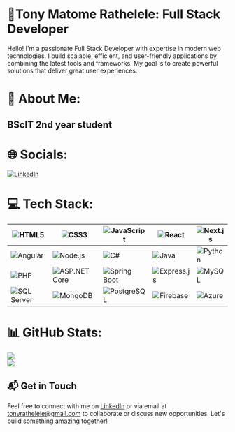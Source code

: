 # 🌟Tony Matome Rathelele: Full Stack Developer

Hello! I'm a passionate Full Stack Developer with expertise in modern web technologies. I build scalable, efficient, and user-friendly applications by combining the latest tools and frameworks. My goal is to create powerful solutions that deliver great user experiences.
# 💫 About Me:
## BScIT 2nd year student


# 🌐 Socials:
[![LinkedIn](https://img.shields.io/badge/LinkedIn-%230077B5.svg?logo=linkedin&logoColor=white)](https://www.linkedin.com/in/tony-rathelele-516296272/) 


# 💻 Tech Stack:

| ![HTML5](https://img.shields.io/badge/-HTML5-E34F26?style=flat-square&logo=html5&logoColor=white) | ![CSS3](https://img.shields.io/badge/-CSS3-1572B6?style=flat-square&logo=css3) | ![JavaScript](https://img.shields.io/badge/-JavaScript-F7DF1E?style=flat-square&logo=javascript&logoColor=black) | ![React](https://img.shields.io/badge/-React-61DAFB?style=flat-square&logo=react) | ![Next.js](https://img.shields.io/badge/-Next.js-000000?style=flat-square&logo=nextdotjs) |
| --- | --- | --- | --- | --- |
| ![Angular](https://img.shields.io/badge/-Angular-DD0031?style=flat-square&logo=angular) | ![Node.js](https://img.shields.io/badge/-Node.js-339933?style=flat-square&logo=nodedotjs&logoColor=white) | ![C#](https://img.shields.io/badge/-C%23-239120?style=flat-square&logo=c-sharp&logoColor=white) | ![Java](https://img.shields.io/badge/-Java-007396?style=flat-square&logo=java&logoColor=white) | ![Python](https://img.shields.io/badge/-Python-3776AB?style=flat-square&logo=python&logoColor=white) |
| ![PHP](https://img.shields.io/badge/-PHP-777BB4?style=flat-square&logo=php&logoColor=white) | ![ASP.NET Core](https://img.shields.io/badge/-ASP.NET_Core-512BD4?style=flat-square&logo=dotnet&logoColor=white) | ![Spring Boot](https://img.shields.io/badge/-Spring%20Boot-6DB33F?style=flat-square&logo=spring-boot) | ![Express.js](https://img.shields.io/badge/-Express.js-000000?style=flat-square&logo=express&logoColor=white) | ![MySQL](https://img.shields.io/badge/-MySQL-4479A1?style=flat-square&logo=mysql&logoColor=white) |
| ![SQL Server](https://img.shields.io/badge/-SQL%20Server-CC2927?style=flat-square&logo=microsoft-sql-server&logoColor=white) | ![MongoDB](https://img.shields.io/badge/-MongoDB-47A248?style=flat-square&logo=mongodb&logoColor=white) | ![PostgreSQL](https://img.shields.io/badge/-PostgreSQL-336791?style=flat-square&logo=postgresql&logoColor=white) | ![Firebase](https://img.shields.io/badge/-Firebase-FFCA28?style=flat-square&logo=firebase&logoColor=black) | ![Azure](https://img.shields.io/badge/-Azure-0089D6?style=flat-square&logo=microsoft-azure&logoColor=white) |



# 📊 GitHub Stats:
![](https://github-readme-streak-stats.herokuapp.com/?user=TonyRathelele&theme=dark&hide_border=false) <br/>
![](https://github-readme-stats.vercel.app/api/top-langs/?username=TonyRathelele&theme=dark&hide_border=false&include_all_commits=true&count_private=true&layout=compact)


## 📬 Get in Touch

Feel free to connect with me on [LinkedIn](https://www.linkedin.com/in/tony-rathelele-516296272/) or via email at tonyrathelele@gmail.com to collaborate or discuss new opportunities. Let's build something amazing together!

